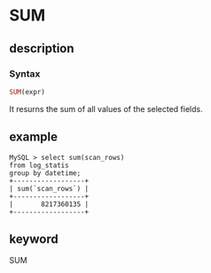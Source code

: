 # SUM

## description

### Syntax

```Haskell
SUM(expr)
```

It resurns the sum of all values of the selected fields.

## example

```plain text
MySQL > select sum(scan_rows)
from log_statis
group by datetime;
+------------------+
| sum(`scan_rows`) |
+------------------+
|       8217360135 |
+------------------+
```

## keyword

SUM

